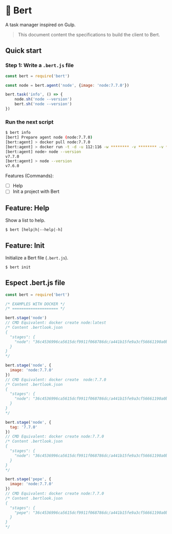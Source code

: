 # 🍹 Bert
A task manager inspired on Gulp.

> This document content the specifications to build the client to Bert.

## Quick start

### Step 1: Write a `.bert.js` file

```javascript
const bert = require('bert')

const node = bert.agent('node', {image: 'node:7.7.0'})

bert.task('info', () => {
    node.sh('node --version') 
    bert.sh('node --version') 
})
```

### Run the next script

```bash
$ bert info
[bert] Prepare agent node (node:7.7.0)
[bert:agent] > docker pull node:7.7.0
[bert:agent] > docker run -t -d -u 112:116 -w ******** -v ******** -v ******** -e ******** --entrypoint cat node:7.7.0
[bert:agent] node> node --version
v7.7.0
[bert:agent] > node --version
v7.6.0
```

Features (Commands):
- [ ] Help
- [ ] Init a project with Bert

## Feature: Help
Show a list to help.

    $ bert [help|h|--help|-h]

## Feature: Init

Initialize a Bert file (`.bert.js`).

    $ bert init


## Espect .bert.js file

```javascript
const bert = require('bert')

/* EXAMPLES WITH DOCKER */
/* ==================== */

bert.stage('node')
// CMD Equivalent: docker create node:latest
/* Content .bertlook.json
{
  "stages": {
    "node": "36c4536996ca5615dcf9911f068786dc/a441b15fe9a3cf56661190a0b93b9dec7d04127288cc87250967cf3b52894d11"
  }
}
*/

bert.stage('node', {
  image: 'node:7.7.0'
})
// CMD Equivalent: docker create  node:7.7.0
/* Content .bertlook.json
{
  "stages": {
    "node": "36c4536996ca5615dcf9911f068786dc/a441b15fe9a3cf56661190a0b93b9dec7d04127288cc87250967cf3b52894d11"
  }
}
*/

bert.stage('node', {
  tag: '7.7.0'
})
// CMD Equivalent: docker create node:7.7.0
/* Content .bertlook.json
{
  "stages": {
    "node": "36c4536996ca5615dcf9911f068786dc/a441b15fe9a3cf56661190a0b93b9dec7d04127288cc87250967cf3b52894d11"
  }
}
*/

bert.stage('pepe', {
  image: 'node:7.7.0'
})
// CMD Equivalent: docker create node:7.7.0
/* Content .bertlook.json
{
  "stages": {
    "pepe": "36c4536996ca5615dcf9911f068786dc/a441b15fe9a3cf56661190a0b93b9dec7d04127288cc87250967cf3b52894d11"
  }
}
*/

```


